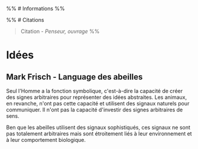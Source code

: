 
%% # Informations %%

%% # Citations

> Citation - _Penseur, ouvrage_
> %%

# Idées

## Mark Frisch - Language des abeilles

Seul l'Homme a la fonction symbolique, c'est-à-dire la capacité de créer des signes arbitraires pour représenter des idées abstraites. Les animaux, en revanche, n'ont pas cette capacité et utilisent des signaux naturels pour communiquer. Il n'ont pas la capacité d'investir des signes arbitraires de sens.

Ben que les abeilles utilisent des signaux sophistiqués, ces signaux ne sont pas totalement arbitraires mais sont étroitement liés à leur environnement et à leur comportement biologique.
